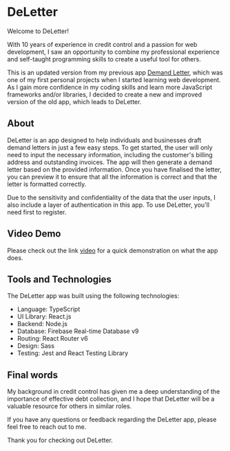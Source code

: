 # DeLetter

Welcome to DeLetter!

With 10 years of experience in credit control and a passion for web development, I saw an opportunity to combine my professional experience and self-taught programming skills to create a useful tool for others.

This is an updated version from my previous app <a href="https://github.com/wteo/demandLetter">Demand Letter</a>, which was one of my first personal projects when I started learning web development. As I gain more confidence in my coding skills and learn more JavaScript frameworks and/or libraries, I decided to create a new and improved version of the old app, which leads to DeLetter. 


<h2>About</h2>

DeLetter is an app designed to help individuals and businesses draft demand letters in just a few easy steps. To get started, the user will only need to input the necessary information, including the customer's billing address and outstanding invoices. The app will then generate a demand letter based on the provided information. Once you have finalised the letter, you can preview it to ensure that all the information is correct and that the letter is formatted correctly. 

Due to the sensitivity and confidentiality of the data that the user inputs, I also include a layer of authentication in this app. To use DeLetter, you'll need first to register.


<h2>Video Demo</h2>

Please check out the link [video](https://www.youtube.com/watch?v=tq5geGFyU3) for a quick demonstration on what the app does.


<h2>Tools and Technologies</h2>

The DeLetter app was built using the following technologies:
<ul>
<li>Language: TypeScript</li>
<li>UI Library: React.js</li>
<li>Backend: Node.js</li>
<li>Database: Firebase Real-time Database v9</li>
<li>Routing: React Router v6</li>
<li>Design: Sass</li>
<li>Testing: Jest and React Testing Library</li>
</ul>


<h2>Final words</h2>

My background in credit control has given me a deep understanding of the importance of effective debt collection, and I hope that DeLetter will be a valuable resource for others in similar roles.

If you have any questions or feedback regarding the DeLetter app, please feel free to reach out to me.

Thank you for checking out DeLetter.
